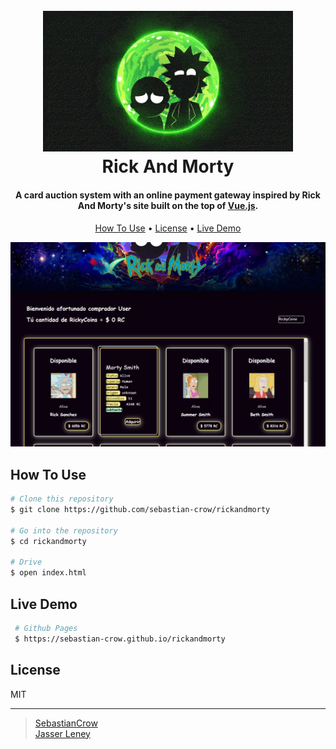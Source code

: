 <h1 align="center">
  <br>
  <a href="#"><img src="assets/img/rick-and-morty-gif-3.gif" alt="Restaurante" width="400"></a>
  <br>
  Rick And Morty
  <br>
</h1>

<h4 align="center">A card auction system with an online payment gateway
inspired by Rick And Morty's site built on the top of  <a href="https://vuejs.org" target="_blank">Vue.js</a>.</h4>

<p align="center">
  <a href="#how-to-use">How To Use</a> •
  <a href="#license">License</a> •
  <a href="#live-demo">Live Demo</a>
  
</p>

![screenshot](assets/img/preview.png)

## How To Use

```bash
# Clone this repository
$ git clone https://github.com/sebastian-crow/rickandmorty

# Go into the repository
$ cd rickandmorty

# Drive
$ open index.html
```

## Live Demo

```bash
 # Github Pages
 $ https://sebastian-crow.github.io/rickandmorty
```

## License

MIT

---

> [SebastianCrow](https://github.com/sebastian-crow) <br> 
> [Jasser Leney](https://github.com/jaserleney)

